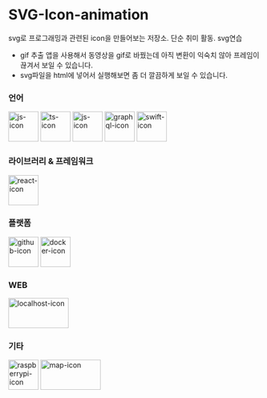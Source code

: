 # SVG-Icon-animation

svg로 프로그래밍과 관련된 icon을 만들어보는 저장소. 단순 취미 활동. svg연습

- gif 추출 앱을 사용해서 동영상을 gif로 바꿨는데 아직 변환이 익숙치 않아 프레임이 끊겨서 보일 수 있습니다.
- svg파일을 html에 넣어서 실행해보면 좀 더 깔끔하게 보일 수 있습니다.

### 언어

<img src="https://github.com/qkrdmstlr3/svg-icon-animation/blob/master/js-icon/js-icon.gif" alt="js-icon" width="60" height="60" />
<img src="https://github.com/qkrdmstlr3/svg-icon-animation/blob/master/ts-icon/ts-icon.gif" alt="ts-icon" width="60" height="60" />
<img src="https://github.com/qkrdmstlr3/svg-icon-animation/blob/master/cpp-icon/cpp-icon.gif" alt="js-icon" width="60" height="60" />
<img src="https://github.com/qkrdmstlr3/svg-icon-animation/blob/master/graphql-icon/graphql-icon.gif" alt="graphql-icon" width="60" height="60" />
<img src="https://github.com/qkrdmstlr3/svg-icon-animation/blob/master/swift-icon/swift-icon.gif" alt="swift-icon" width="60" height="60" />

### 라이브러리 & 프레임워크

<img src="https://github.com/qkrdmstlr3/svg-icon-animation/blob/master/react-icon/react-icon.gif" alt="react-icon" width="60" height="60" />

### 플랫폼

<img src="https://github.com/qkrdmstlr3/svg-icon-animation/blob/master/github-icon/github-icon.gif" alt="github-icon" width="60" height="60" />

<img src="https://github.com/qkrdmstlr3/svg-icon-animation/blob/master/docker-icon/docker-icon.gif" alt="docker-icon" width="60" height="60" />

### WEB

<img src="https://github.com/qkrdmstlr3/svg-icon-animation/blob/master/localhost-icon/localhost-icon.gif" alt="localhost-icon" width="120" height="60" />

### 기타

<img src="https://github.com/qkrdmstlr3/svg-icon-animation/blob/master/raspberrypi-icon/raspberrypi-icon.gif" alt="raspberrypi-icon" width="60" height="60" />
<img src="https://github.com/qkrdmstlr3/svg-icon-animation/blob/master/map-icon/map-icon.gif" alt="map-icon" width="120" height="60" />
